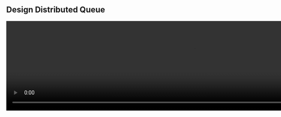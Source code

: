 

## Design Distributed Queue 

<video width="1000" height="240" controls>
  <source src="http://ankit-portfolio.s3-ap-southeast-1.amazonaws.com/system-design/interviews/010-design-distributed-queue.mp4" type="video/mp4">
</video>
